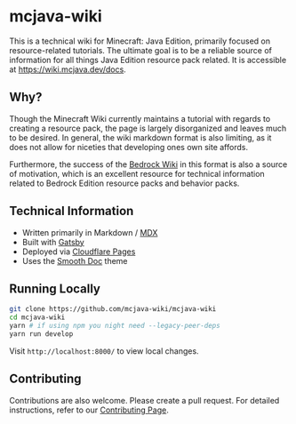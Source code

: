 # mcjava-wiki

This is a technical wiki for Minecraft: Java Edition, primarily focused on resource-related tutorials. The ultimate goal is to be a reliable source of information for all things Java Edition resource pack related. It is accessible at https://wiki.mcjava.dev/docs.

## Why?

Though the Minecraft Wiki currently maintains a tutorial with regards to creating a resource pack, the page is largely disorganized and leaves much to be desired. In general, the wiki markdown format is also limiting, as it does not allow for niceties that developing ones own site affords.

Furthermore, the success of the [Bedrock Wiki](https://wiki.bedrock.dev/) in this format is also a source of motivation, which is an excellent resource for technical information related to Bedrock Edition resource packs and behavior packs.

## Technical Information

- Written primarily in Markdown / [MDX](https://github.com/mdx-js/mdx)
- Built with [Gatsby](https://www.gatsbyjs.com/)
- Deployed via [Cloudflare Pages](https://developers.cloudflare.com/pages/)
- Uses the [Smooth Doc](https://github.com/gregberge/smooth-doc) theme

## Running Locally

```bash
git clone https://github.com/mcjava-wiki/mcjava-wiki
cd mcjava-wiki
yarn # if using npm you night need --legacy-peer-deps
yarn run develop
```

Visit `http://localhost:8000/` to view local changes.

## Contributing

Contributions are also welcome. Please create a pull request. For detailed instructions, refer to our [Contributing Page](https://wiki.mcjava.dev/docs/about/contributing).

